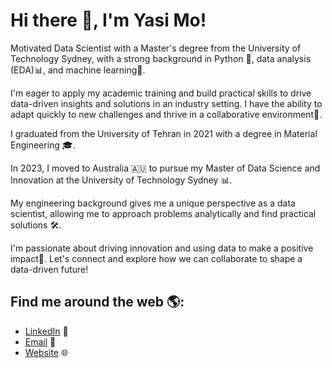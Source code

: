 # Hi there 👋, I'm Yasi Mo!

Motivated Data Scientist with a Master's degree from the University of Technology Sydney, with a strong background in Python 🐍, data analysis (EDA)📊, and machine learning🤖.

I'm eager to apply my academic training and build practical skills to drive data-driven insights and solutions in an industry setting. I have the ability to adapt quickly to new challenges and thrive in a collaborative environment🤝.

I graduated from the University of Tehran in 2021 with a degree in Material Engineering 🎓.

In 2023, I moved to Australia 🇦🇺 to pursue my Master of Data Science and Innovation at the University of Technology Sydney 📊. 

My engineering background gives me a unique perspective as a data scientist, allowing me to approach problems analytically and find practical solutions 🛠️.

I'm passionate about driving innovation and using data to make a positive impact🌟. Let's connect and explore how we can collaborate to shape a data-driven future!

## Find me around the web 🌎:
- [LinkedIn](https://www.linkedin.com/in/jyasimo/) 🔗
- [Email](JYasimo@gmail.com) 📧
- [Website](https://yasi-mo.com/) 🌐

